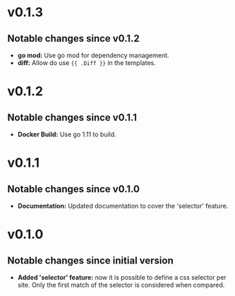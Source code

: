 # v0.1.3

## Notable changes since v0.1.2

* __go mod:__ Use go mod for dependency management.
* __diff:__ Allow do use `{{ .Diff }}` in the templates.

# v0.1.2

## Notable changes since v0.1.1

* __Docker Build:__ Use go 1.11 to build.

# v0.1.1

## Notable changes since v0.1.0

* __Documentation:__ Updated documentation to cover the 'selector' feature.

# v0.1.0

## Notable changes since initial version

* __Added 'selector' feature:__ now it is possible to define a css selector per 
  site. Only the first match of the selector is considered when compared.
